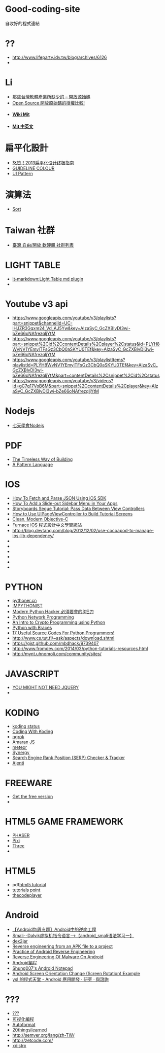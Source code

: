 Good-coding-site
================

自收好的程式連結

# ??
 * http://www.lifeparty.idv.tw/blog/archives/6126
 * 

# Li
 * [那些台灣軟體產業所缺少的 – 開放源始碼](http://blog.ez2learn.com/2011/11/25/taiwan-software-lacking-of-open-source/)
 * [Open Source 開放原始碼的授權比較!](http://www.takobear.tw/12/post/2013/07/open-source.html)
 * #### [Wiki Mit](http://zh.wikipedia.org/wiki/MIT%E8%A8%B1%E5%8F%AF%E8%AD%89)
 * #### [Mit 中英文](http://lucien.cc/?p=15)

# 扁平化設計
 * [怒赞！2013扁平化设计终极指南](http://www.uisdc.com/the-ultimate-guide-to-flat-design)
 * [GUIDELINE COLOUR](http://guidelinecolour.com/)
 * [UI Pattern](http://www.mobile-patterns.com/)

# 演算法
 * [Sort](http://sorting.at/)

# Taiwan 社群
 * [臺灣 自由/開放 軟硬體 社群列表
](http://www.mindmeister.com/303031964/open-source-community-map-in-taiwan)

# LIGHT TABLE
 * [lt-markdown:Light Table md plugin](https://github.com/MarcoPolo/lt-markdown)
 * 
 
# Youtube v3 api
 * https://www.googleapis.com/youtube/v3/playlists?part=snippet&channelId=UC-lHJZR3Gqxm24_Vd_AJ5Yw&key=AIzaSyC_GcZXBlvDI3wi-bZe66oNAfrezqljYtM
 * https://www.googleapis.com/youtube/v3/playlists?part=snippet%2Cid%2CcontentDetails%2Cplayer%2Cstatus&id=PLYH8WvNV1YEmylTFsGz3CbQ0aSKYU0TEf&key=AIzaSyC_GcZXBlvDI3wi-bZe66oNAfrezqljYtM
 * https://www.googleapis.com/youtube/v3/playlistItems?playlistId=PLYH8WvNV1YEmylTFsGz3CbQ0aSKYU0TEf&key=AIzaSyC_GcZXBlvDI3wi-bZe66oNAfrezqljYtM&part=contentDetails%2Csnippet%2Cid%2Cstatus
 * https://www.googleapis.com/youtube/v3/videos?id=gC7q17VoB6M&part=snippet%2CcontentDetails%2Cplayer&key=AIzaSyC_GcZXBlvDI3wi-bZe66oNAfrezqljYtM
 
# Nodejs
 * [七天學會Nodejs](http://nqdeng.github.io/7-days-nodejs/)
 
# PDF
 * [The Timeless Way of Building](http://library.uniteddiversity.coop/Ecological_Building/The_Timeless_Way_of_Building_Complete.pdf)
 * [A Pattern Language](http://library.uniteddiversity.coop/Ecological_Building/A_Pattern_Language.pdf)

# IOS
 * [How To Fetch and Parse JSON Using iOS SDK](http://www.appcoda.com/fetch-parse-json-ios-programming-tutorial/)
 * [How To Add a Slide-out Sidebar Menu in Your Apps](http://www.appcoda.com/ios-programming-sidebar-navigation-menu/)
 * [Storyboards Segue Tutorial: Pass Data Between View Controllers](http://www.appcoda.com/storyboards-ios-tutorial-pass-data-between-view-controller-with-segue/)
 * [How to Use UIPageViewController to Build Tutorial Screens](http://www.appcoda.com/uipageviewcontroller-tutorial-intro/)
 * [Clean, Modern Objective-C](http://harlanhaskins.com/2014/02/20/clean-modern-objective-c.html)
 * [Furnace IOS 程式設計中文學習網站](http://furnacedigital.blogspot.tw/)
 * http://blog.devtang.com/blog/2012/12/02/use-cocoapod-to-manage-ios-lib-dependency/
 * []()
 * []()
 * []()
 * []()
 * []()
 * []()

# PYTHON

 * [pythoner.cn](http://www.pythoner.cn/course/)
 * [IMPYTHONIST](http://impythonist.wordpress.com/2014/02/05/important-python-tips-that-saves-your-time/)
 * [Modern Python Hacker 必須要會的3把刀](http://blog.jslee.name/modern-python-hacker-3-knife/)
 * [Python Network Programming](http://www.tutorialspoint.com/python/python_networking.htm)
 * [An Intro to Crypto Programming using Python](http://jdege.us/crypto-python/index.html)
 * [Python with Braces](http://www.pythonb.org/)
 * [17 Useful Source Codes For Python Programmers!](http://www.efytimes.com/e1/fullnews.asp?edid=129852)
 * http://www.cs.tut.fi/~ask/aspects/download.shtml
 * https://gist.github.com/mbdhack/9739407
 * http://www.fromdev.com/2014/03/python-tutorials-resources.html
 * http://mynt.uhnomoli.com/community/sites/
 
# JAVASCRIPT

 * [YOU MIGHT NOT NEED JQUERY](http://youmightnotneedjquery.com/)
 * 
 
# KODING
 * [koding status](http://status.koding.com/pages/52e17667541ea2fc5700001e)
 * [Coding With Koding](http://code.tutsplus.com/articles/coding-with-koding--net-35285)
 * [ngrok](https://ngrok.com/)
 * [Amaran JS](http://hakanersu.github.io/AmaranJS/)
 * [meteor](https://www.meteor.com/)
 * [Synergy](http://synergy-foss.org/)
 * [Search Engine Rank Position (SERP) Checker & Tracker](https://serprankchecker.com/)
 * [Ajenti](http://ajenti.org/) 
 
# FREEWARE
 * [Get the free version](http://getthefreeversion.com/)
 * 
 
# HTML5 GAME FRAMEWORK
 * [PHASER](http://phaser.io/)
 * [Pixi](https://github.com/GoodBoyDigital/pixi.js)
 * [Three](http://threejs.org/)
 * 
 
# HTML5
 * pdf[html5 tutorial](http://www.tutorialspoint.com/html5/html5_tutorial.pdf)
 * [tutorials point](http://www.tutorialspoint.com/html5/html5_pdf_version.htm)
 * [thecodeplayer](http://thecodeplayer.com/)
 
# Android
 * [【Android每周专题】Android中的逆向工程](http://blog.csdn.net/a2bgeek/article/details/15338911)
 * [Smali--Dalvik虚拟机指令语言-->【android_smali语法学习一】](http://blog.csdn.net/wdaming1986/article/details/8299996)
 * [dex2jar](https://code.google.com/p/dex2jar/) 
 * [Reverse engineering from an APK file to a project](http://stackoverflow.com/questions/12732882/reverse-engineering-from-an-apk-file-to-a-project)
 * [Practice of Android Reverse Engineering](http://www.slideshare.net/jserv/practice-of-android-reverse-engineering)
 * [Reverse Engineering Of Malware On Android](https://www.sans.org/reading-room/whitepapers/pda/reverse-engineering-malware-android-33769)
 * [Android編程](http://androidbiancheng.blogspot.tw/2014_02_01_archive.html)
 * [Shung007's Android Notepad](http://shung007.blogspot.tw/2010/11/android-tips-screenorientation.html)
 * [Android Screen Orientation Change (Screen Rotation) Example](http://techblogon.com/android-screen-orientation-change-rotation-example/)
 * [ysl 的程式天堂 - Android 應用開發 ‧ 研究 ‧ 與諮詢](http://ysl-paradise.blogspot.tw/2011/04/listview-i.html)
 


 
 
# ???
 * [???](http://blog.wercker.com/2014/02/06/RethinkDB-Gingko-Martini-Golang.html)
 * [可视化编程](http://coolshell.cn/articles/11094.html)
 * [Autoformat](http://bootitor.webbackstube.at/#)
 * [20thingsilearned](http://www.20thingsilearned.com/zh-TW/home)
 * http://semver.org/lang/zh-TW/
 * http://zetcode.com/
 * [xdistro](http://www.xdistro.tk/)
